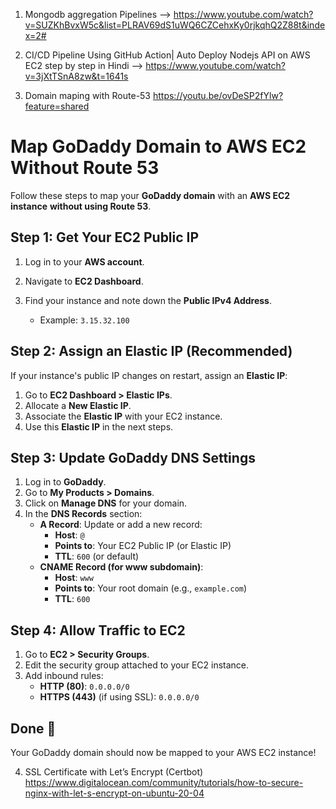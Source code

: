 1. Mongodb aggregation Pipelines --> https://www.youtube.com/watch?v=SUZKhBvxW5c&list=PLRAV69dS1uWQ6CZCehxKy0rjkqhQ2Z88t&index=2#


2. CI/CD Pipeline Using GitHub Action| Auto Deploy Nodejs API on AWS EC2 step by step in Hindi --> https://www.youtube.com/watch?v=3jXtTSnA8zw&t=1641s

3. Domain maping with Route-53  https://youtu.be/ovDeSP2fYlw?feature=shared

# Map GoDaddy Domain to AWS EC2 Without Route 53

Follow these steps to map your **GoDaddy domain** with an **AWS EC2 instance** **without using Route 53**.

## Step 1: Get Your EC2 Public IP
1. Log in to your **AWS account**.
2. Navigate to **EC2 Dashboard**.
3. Find your instance and note down the **Public IPv4 Address**.

   - Example: `3.15.32.100`

## Step 2: Assign an Elastic IP (Recommended)
If your instance's public IP changes on restart, assign an **Elastic IP**:
1. Go to **EC2 Dashboard > Elastic IPs**.
2. Allocate a **New Elastic IP**.
3. Associate the **Elastic IP** with your EC2 instance.
4. Use this **Elastic IP** in the next steps.

## Step 3: Update GoDaddy DNS Settings
1. Log in to **GoDaddy**.
2. Go to **My Products > Domains**.
3. Click on **Manage DNS** for your domain.
4. In the **DNS Records** section:
   - **A Record**: Update or add a new record:
     - **Host**: `@`
     - **Points to**: Your EC2 Public IP (or Elastic IP)
     - **TTL**: `600` (or default)
   - **CNAME Record (for www subdomain)**:
     - **Host**: `www`
     - **Points to**: Your root domain (e.g., `example.com`)
     - **TTL**: `600`

## Step 4: Allow Traffic to EC2
1. Go to **EC2 > Security Groups**.
2. Edit the security group attached to your EC2 instance.
3. Add inbound rules:
   - **HTTP (80)**: `0.0.0.0/0`
   - **HTTPS (443)** (if using SSL): `0.0.0.0/0`

## Done 🎉
Your GoDaddy domain should now be mapped to your AWS EC2 instance!

4. SSL Certificate with Let’s Encrypt (Certbot)
https://www.digitalocean.com/community/tutorials/how-to-secure-nginx-with-let-s-encrypt-on-ubuntu-20-04